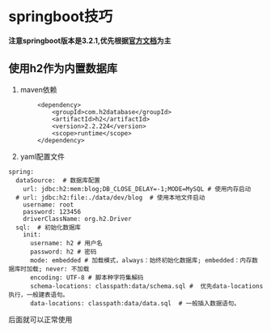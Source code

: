 # springboot技巧 
**注意springboot版本是3.2.1,优先根据[官方文档](https://springdoc.cn/spring/index.html)为主**
## 使用h2作为内置数据库
1.  maven依赖
```
        <dependency>
            <groupId>com.h2database</groupId>
            <artifactId>h2</artifactId>
            <version>2.2.224</version>
            <scope>runtime</scope>
        </dependency>
```
2.  yaml配置文件
```
spring:
  dataSource:  # 数据库配置
    url: jdbc:h2:mem:blog;DB_CLOSE_DELAY=-1;MODE=MySQL # 使用内存启动
  # url: jdbc:h2:file:./data/dev/blog  # 使用本地文件启动
    username: root
    password: 123456
    driverClassName: org.h2.Driver
  sql:  # 初始化数据库
    init:
      username: h2 # 用户名
      password: h2 # 密码
      mode: embedded # 加载模式，always：始终初始化数据库; embedded：内存数据库时加载; never: 不加载
      encoding: UTF-8 # 脚本种字符集解码 
      schema-locations: classpath:data/schema.sql #  优先data-locations执行，一般建表语句。
      data-locations: classpath:data/data.sql  # 一般插入数据语句。
```
后面就可以正常使用
